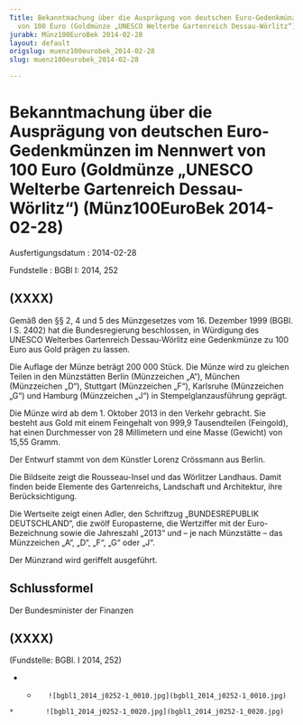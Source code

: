 ```yaml
---
Title: Bekanntmachung über die Ausprägung von deutschen Euro-Gedenkmünzen im Nennwert
  von 100 Euro (Goldmünze „UNESCO Welterbe Gartenreich Dessau-Wörlitz“)
jurabk: Münz100EuroBek 2014-02-28
layout: default
origslug: muenz100eurobek_2014-02-28
slug: muenz100eurobek_2014-02-28

---
```


# Bekanntmachung über die Ausprägung von deutschen Euro-Gedenkmünzen im Nennwert von 100 Euro (Goldmünze „UNESCO Welterbe Gartenreich Dessau-Wörlitz“) (Münz100EuroBek 2014-02-28)

Ausfertigungsdatum
:   2014-02-28

Fundstelle
:   BGBl I: 2014, 252


## (XXXX)

Gemäß den §§ 2, 4 und 5 des Münzgesetzes vom 16. Dezember 1999 (BGBl.
I S. 2402) hat die Bundesregierung beschlossen, in Würdigung des
UNESCO Welterbes Gartenreich Dessau-Wörlitz eine Gedenkmünze zu 100
Euro aus Gold prägen zu lassen.

Die Auflage der Münze beträgt 200 000 Stück. Die Münze wird zu
gleichen Teilen in den Münzstätten Berlin (Münzzeichen „A“), München
(Münzzeichen „D“), Stuttgart (Münzzeichen „F“), Karlsruhe (Münzzeichen
„G“) und Hamburg (Münzzeichen „J“) in Stempelglanzausführung geprägt.

Die Münze wird ab dem 1. Oktober 2013 in den Verkehr gebracht. Sie
besteht aus Gold mit einem Feingehalt von 999,9 Tausendteilen
(Feingold), hat einen Durchmesser von 28 Millimetern und eine Masse
(Gewicht) von 15,55 Gramm.

Der Entwurf stammt von dem Künstler Lorenz Crössmann aus Berlin.

Die Bildseite zeigt die Rousseau-Insel und das Wörlitzer Landhaus.
Damit finden beide Elemente des Gartenreichs, Landschaft und
Architektur, ihre Berücksichtigung.

Die Wertseite zeigt einen Adler, den Schriftzug „BUNDESREPUBLIK
DEUTSCHLAND“, die zwölf Europasterne, die Wertziffer mit der Euro-
Bezeichnung sowie die Jahreszahl „2013“ und – je nach Münzstätte – das
Münzzeichen „A“, „D“, „F“, „G“ oder „J“.

Der Münzrand wird geriffelt ausgeführt.


## Schlussformel

Der Bundesminister der Finanzen


## (XXXX)

(Fundstelle: BGBl. I 2014, 252)


*    *        ![bgbl1_2014_j0252-1_0010.jpg](bgbl1_2014_j0252-1_0010.jpg)
    *        ![bgbl1_2014_j0252-1_0020.jpg](bgbl1_2014_j0252-1_0020.jpg)


